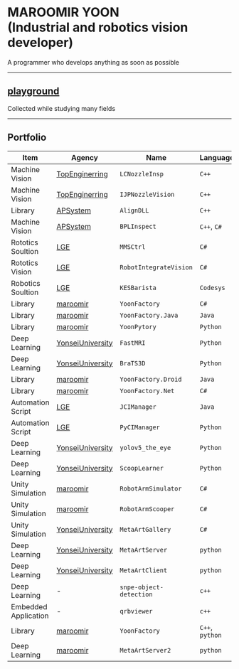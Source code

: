 # MAROOMIR YOON<br>(Industrial and robotics vision developer)

A programmer who develops anything as soon as possible

---

## [playground](https://github.com/maroomir/playground)
Collected while studying many fields

---

## Portfolio


Item               | Agency                | Name                  | Language         | Release             | Status
-----------------------|-----------------------|-----------------------|-----------------------|-----------------------|-----------------------|
Machine Vision    | [TopEnginerring](http://topengnet.co.kr) | `LCNozzleInsp` | `C++` | 2015/06 | - |
Machine Vision    | [TopEnginerring](http://topengnet.co.kr) | `IJPNozzleVision` | `C++` | 2016/09 | - |
Library           | [APSystem](http://www.apsystems.co.kr)   | `AlignDLL` | `C++`| 2017/11 | - |
Machine Vision    | [APSystem](http://www.apsystems.co.kr)   | `BPLInspect` | `C++`, `C#`| 2018/06 | - |
Rototics Soultion | [LGE](https://www.lge.co.kr/)            | `MMSCtrl` | `C#`| 2020/06 | - |
Rototics Vision   | [LGE](https://www.lge.co.kr/)            | `RobotIntegrateVision` | `C#`| 2020/12 | - |
Robotics Soultion | [LGE](https://www.lge.co.kr/)            | `KESBarista`  | `Codesys` | 2020/12 | - |
Library           | [maroomir](https://github.com/maroomir/) | `YoonFactory` | `C#`| 2021/01 | [Public](https://github.com/maroomir/YoonFactory/tree/legacy) |
Library           | [maroomir](https://github.com/maroomir/) | `YoonFactory.Java` | `Java`| 2021/03 | [public](https://github.com/maroomir/YoonFactory.Java) |
Library           | [maroomir](https://github.com/maroomir/) | `YoonPytory` | `Python`| 2021/04 | [public](https://github.com/maroomir/YoonPytory) |
Deep Learning     | [YonseiUniversity](https://www.yonsei.ac.kr/) | `FastMRI` | `Python` | 2021/04 | [public](https://github.com/maroomir/fastMRI) |
Deep Learning     | [YonseiUniversity](https://www.yonsei.ac.kr/) | `BraTS3D` | `Python` | 2021/06 | [public](https://github.com/maroomir/BraTS3D) |
Library           | [maroomir](https://github.com/maroomir/) | `YoonFactory.Droid` | `Java`| 2021/06 | [public](https://github.com/maroomir/YoonFactory.Droid) |
Library           | [maroomir](https://github.com/maroomir/) | `YoonFactory.Net` | `C#`| 2021/07 | [public](https://github.com/maroomir/YoonFactory.Net) |
Automation Script | [LGE](https://www.lge.co.kr/)            | `JCIManager` | `Java` | 2021/08 | -
Automation Script | [LGE](https://www.lge.co.kr/)            | `PyCIManager` | `Python` | 2021/11 | -
Deep Learning     | [YonseiUniversity](https://www.yonsei.ac.kr/) | `yolov5_the_eye` | `Python` | 2021/12 | [public](https://github.com/maroomir/yolov5_the_eye) |
Deep Learning     | [YonseiUniversity](https://www.yonsei.ac.kr/) | `ScoopLearner` | `Python` | 2021/12 | [public](https://github.com/maroomir/ScoopLearner) |
Unity Simulation  | [maroomir](https://github.com/maroomir/) | `RobotArmSimulator` | `C#` | 2022/03 | [public](https://github.com/maroomir/RobotArmSimulator) |
Unity Simulation  | [maroomir](https://github.com/maroomir/) | `RobotArmScooper` | `C#` | 2022/04 | [public](https://github.com/maroomir/RobotArmScooper) |
Unity Simulation  | [YonseiUniversity](https://www.yonsei.ac.kr/) | `MetaArtGallery` | `C#` | 2022/10 | [public](https://github.com/maroomir/MetaArtGallery) |
Deep Learning  | [YonseiUniversity](https://www.yonsei.ac.kr/) | `MetaArtServer` | `python` | 2022/11 | [public](https://github.com/maroomir/MetaArtServer/tree/dalle)
Deep Learning  | [YonseiUniversity](https://www.yonsei.ac.kr/) | `MetaArtClient` | `python` | 2022/12 | [public](https://github.com/maroomir/MetaArtClient)
Deep Learning | - | `snpe-object-detection` | `c++` | 2023/01 | -
Embedded Application | - | `qrbviewer` | `c++` | 2023/04 | -
Library        | [maroomir](https://github.com/maroomir/) | `YoonFactory` | `C++`, `python` | 2023/12 | [public](https://github.com/maroomir/YoonFactory) |
Deep Learning  | [maroomir](https://github.com/maroomir/) | `MetaArtServer2` | `python` | 2023/12 | [public](https://github.com/maroomir/MetaArtServer)
